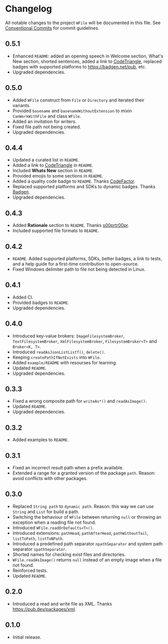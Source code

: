 # Changelog

All notable changes to the project `WFile` will be documented in this file.
See [Conventional Commits](https://conventionalcommits.org) for commit guidelines.

## 0.5.1

- Enhanced `README`: added an opening speech in Welcome section, What's New section, shorted sentences, added a link to [CodeTriangle](https://codetriage.com), replaced badges with supported platforms to <https://badgen.net/pub>, etc.
- Upgraded dependencies.

## 0.5.0

- Added `WFile` construct from `File` or `Directory` and iterated their variants.
- Provided `basename` and `basenameWithoutExtension` to mixin `CanWorkWithFile` and class `WFile`.
- Added an invitation for writers.
- Fixed file path not being created.
- Upgraded dependencies.

## 0.4.4

- Updated a curated list in `README`.
- Added a link to [CodeTriangle](https://codetriage.com) in `README`.
- Included **Whats New** section in `README`.
- Provided emojis to some sections in `README`.
- Added a quality code badge to `README`. Thanks [CodeFactor](https://codefactor.io).
- Replaced supported platforms and SDKs to dynamic badges. Thanks [Badgen](https://badgen.net/pub).
- Upgraded dependencies.

## 0.4.3

- Added **Rationale** section to `README`. Thanks [s00prtr00pr](https://reddit.com/user/s00prtr00pr).
- Included supported file formats to `README`.

## 0.4.2

- `README`. Added supported platforms, SDKs, better badges, a link to tests, and a help guide for a first-time contribution to open-source.
- Fixed Windows delimiter path to file not being detected in Linux.

## 0.4.1

- Added CI.
- Provided badges to `README`.
- Upgraded dependencies.

## 0.4.0

- Introduced key-value brokers: `ImageFilesystemBroker`, `TextFilesystemBroker`, `XmlFilesystemBroker`, `FilesystemBroker<T>` and `Broker<K, T>`.
- Introduced `readAsJsonListListT()`, `delete()`.
- Keeping `createPathIfNotExists` into `WFile`.
- Added `example/README` with resourses for learning.
- Updated `README`.
- Upgraded dependencies.

## 0.3.3

- Fixed a wrong composite path for `writeAs*()` and `readAsImage()`.
- Updated `README`.
- Upgraded dependencies.

## 0.3.2

- Added examples to `README`.

## 0.3.1

- Fixed an incorrect result path when a prefix available.
- Extended a range for a granted version of the package `path`. Reason: avoid conflicts with other packages.

## 0.3.0

- Replaced `String path` to `dynamic path`. Reason: this way we can use `String` and `List` for build a path.
- Switching the behaviour of `WFile` between returning `null` or throwing an exception when a reading file not found.
- Introduced `WFile.readOrDefaults<T>()`.
- Introduced extensions: `pathHead`, `pathAfterHead`, `pathWithoutTail`, `listToPath`, `listToNPath`.
- Introduced a predefined path separator `npathSeparator` and system path separator `spathSeparator`.
- Shorted names for checking exist files and directories.
- `WFile.readAsImage()` returns `null` instead of an empty image when a file not found.
- Reinforced tests.
- Updated `README`.

## 0.2.0

- Introduced a read and write file as XML. Thanks <https://pub.dev/packages/xml>.

## 0.1.0

- Initial release.
